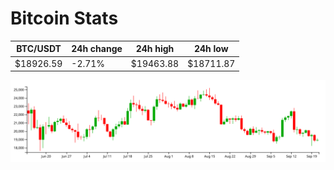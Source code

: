 # Bitcoin Stats

BTC/USDT|24h change|24h high|24h low|
|---|---|---|---|
|$18926.59|-2.71%|$19463.88|$18711.87|

<img src="./chart.svg">
